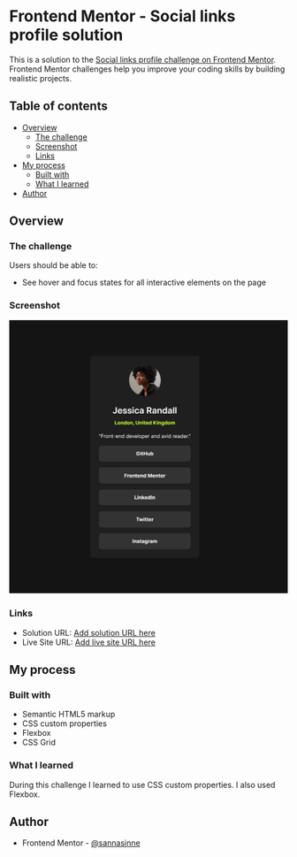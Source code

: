 # Frontend Mentor - Social links profile solution

This is a solution to the [Social links profile challenge on Frontend Mentor](https://www.frontendmentor.io/challenges/social-links-profile-UG32l9m6dQ). Frontend Mentor challenges help you improve your coding skills by building realistic projects. 

## Table of contents

- [Overview](#overview)
  - [The challenge](#the-challenge)
  - [Screenshot](#screenshot)
  - [Links](#links)
- [My process](#my-process)
  - [Built with](#built-with)
  - [What I learned](#what-i-learned)
- [Author](#author)

## Overview

### The challenge

Users should be able to:

- See hover and focus states for all interactive elements on the page

### Screenshot

![](./assets/images/screenshot.jpg)

### Links

- Solution URL: [Add solution URL here](https://github.com/sannasinne/social-links-profile)
- Live Site URL: [Add live site URL here](https://sannasinne.github.io/social-links-profile/)

## My process

### Built with

- Semantic HTML5 markup
- CSS custom properties
- Flexbox
- CSS Grid

### What I learned

During this challenge I learned to use CSS custom properties. I also used Flexbox.


## Author

- Frontend Mentor - [@sannasinne](https://www.frontendmentor.io/profile/sannasinne)